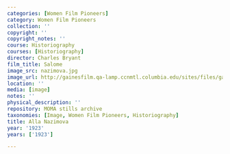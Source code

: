 ```yaml
---
categories: [Women Film Pioneers]
category: Women Film Pioneers
collection: ''
copyright: ''
copyright_notes: ''
course: Historiography
courses: [Historiography]
director: Charles Bryant
film_title: Salome
image_src: nazimova.jpg
image_url: http://gainesfilm.qa-lamp.ccnmtl.columbia.edu/sites/files/gainesfilm/images/nazimova.jpg
location: ''
media: [image]
notes: ''
physical_description: ''
repository: MOMA stills archive
taxonomies: [Image, Women Film Pioneers, Historiography]
title: Alla Nazimova
year: '1923'
years: ['1923']

---
```

